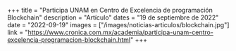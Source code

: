 +++
title = "Participa UNAM en Centro de Excelencia de programación Blockchain"
description = "Artículo"
dates = "19 de septiembre de 2022"
date = "2022-09-19"
images = ["/images/noticias-articulos/blockchain.jpg"]
link = "https://www.cronica.com.mx/academia/participa-unam-centro-excelencia-programacion-blockchain.html"
+++

